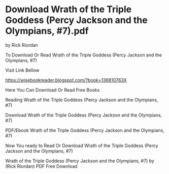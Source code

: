 # Download Wrath of the Triple Goddess (Percy Jackson and the Olympians, #7).pdf
by Rick Riordan

To Download Or Read Wrath of the Triple Goddess (Percy Jackson and the Olympians, #7)

Visit Link Bellow

https://wisebookreader.blogspot.com/?book=136810763X

Here You Can Download Or Read Free Books

Reading Wrath of the Triple Goddess (Percy Jackson and the Olympians, #7)

Download Wrath of the Triple Goddess (Percy Jackson and the Olympians, #7)

PDF/Ebook Wrath of the Triple Goddess (Percy Jackson and the Olympians, #7)

Now You ready to Read Or Download Wrath of the Triple Goddess (Percy Jackson and the Olympians, #7)

Wrath of the Triple Goddess (Percy Jackson and the Olympians, #7) by (Rick Riordan) PDF Free Download
